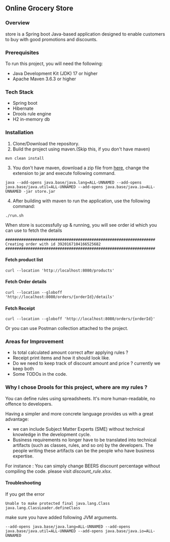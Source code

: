 ## Online Grocery Store

### Overview

store is a Spring boot Java-based application designed to enable customers to buy with good promotions and discounts.


### Prerequisites
To run this project, you will need the following:

- Java Development Kit (JDK) 17 or higher
- Apache Maven 3.6.3 or higher

### Tech Stack

- Spring boot
- Hibernate
- Drools rule engine
- H2 in-memory db

### Installation
1. Clone/Download the repository.
2. Build the project using maven.(Skip this, if you don't have maven)
```
mvn clean install
```
3. You don't have maven, download a zip file from [here](https://github.com/omidp/store/releases/download/1.0/store.zip), change the extension to jar and execute following command.
```
java --add-opens java.base/java.lang=ALL-UNNAMED --add-opens java.base/java.util=ALL-UNNAMED --add-opens java.base/java.io=ALL-UNNAMED -jar store.jar
```
4. After building with maven to run the application, use the following command:
```
./run.sh
```
When store is successfully up & running, you will see order id which you can use to fetch the details

```
##################################################################
Creating order with id 3920167104166525682
##################################################################
```

#### Fetch product list

```
curl --location 'http://localhost:8080/products'
```

#### Fetch Order details

```
curl --location --globoff 'http://localhost:8080/orders/{orderId}/details'
```

#### Fetch Receipt

```
curl --location --globoff 'http://localhost:8080/orders/{orderId}'
```

Or you can use Postman collection attached to the project.

### Areas for Improvement

- Is total calculated amount correct after applying rules ?
- Receipt print items and how it should look like.
- Do we need to keep track of discount amount and price ? currently we keep both
- Some TODOs in the code.

### Why I chose Drools for this project, where are my rules ?

You can define rules using spreadsheets. It's more human-readable, no offence to developers.

Having a simpler and more concrete language provides us with a great advantage:
- we can include Subject Matter Experts (SME) without technical knowledge in the development cycle.
- Business requirements no longer have to be translated into technical artifacts (such as classes, rules, and so on) by the developers. The people writing these artifacts can be the people who have business expertise.

For instance : You can simply change BEERS discount percentage without compiling the code. please visit _discount_rule.xlsx_.

#### Troubleshooting 

If you get the error

```
Unable to make protected final java.lang.Class java.lang.ClassLoader.defineClass
```

make sure you have added following JVM arguments. 

```
--add-opens java.base/java.lang=ALL-UNNAMED --add-opens java.base/java.util=ALL-UNNAMED --add-opens java.base/java.io=ALL-UNNAMED
```